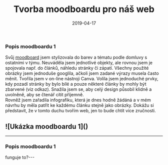 ﻿---
title:  "Tvorba moodboardu pro náš web"
date:   2019-04-17
tags: 
    - moodboard
    - web
    - hugo
---
### Popis moodboardu 1
Svůj [moodboard](http://www.gomoodboard.com/boards/IVoC4guJ/edit) jsem stylizovala do barev a tématu podle domluvy s ostatními v týmu. Neuváděla jsem jednotlivé objekty, ale rovnou jsem je spojovala např. do článků, náhledu stránky či zápatí. Všechny použité obrázky jsem jednoduše googlila, ačkoli jsem zadané výrazy musela často měnit. Tvořila jsem v on-line nástroji Canva. Volila jsem jednoduché prvky, kdy pozadí stránky by bylo bílé a pouze některé články by mohly být zbarvené (viz odkaz). Snažila jsem se, aby celý design působil klidně a uvolněně, aby se čtenář cítit příjemně.  
Rovněž jsem zařadila infografiku, která je dnes hodně žádáná a v mém návrhu by měla patřit ke každému článku stejně jako obrázky. Dokážu si představit, že v tomto duchu tvořím web, jen to bude chtít více zručnosti.

![Ukázka moodboardu 1](<a data-pin-do="embedPin" data-pin-lang="cs" data-pin-width="large" href="https://www.pinterest.com/pin/661325526511852419/"></a>)
---







---
### Popis moodboardu 1
funguje to?---